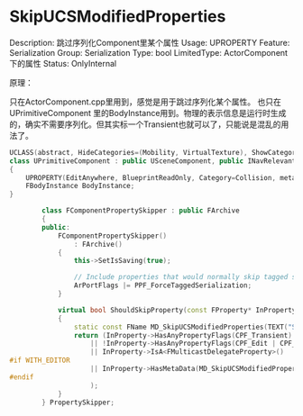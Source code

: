 # SkipUCSModifiedProperties

Description: 跳过序列化Component里某个属性
Usage: UPROPERTY
Feature: Serialization
Group: Serialization
Type: bool
LimitedType: ActorComponent下的属性
Status: OnlyInternal

原理：

只在ActorComponent.cpp里用到，感觉是用于跳过序列化某个属性。
也只在UPrimitiveComponent 里的BodyInstance用到。物理的表示信息是运行时生成的，确实不需要序列化。但其实标一个Transient也就可以了，只能说是混乱的用法了。

```cpp
UCLASS(abstract, HideCategories=(Mobility, VirtualTexture), ShowCategories=(PhysicsVolume), MinimalAPI)
class UPrimitiveComponent : public USceneComponent, public INavRelevantInterface, public IInterface_AsyncCompilation, public IPhysicsComponent
{
	UPROPERTY(EditAnywhere, BlueprintReadOnly, Category=Collision, meta=(ShowOnlyInnerProperties, SkipUCSModifiedProperties))
	FBodyInstance BodyInstance;
}

		class FComponentPropertySkipper : public FArchive
		{
		public:
			FComponentPropertySkipper()
				: FArchive()
			{
				this->SetIsSaving(true);

				// Include properties that would normally skip tagged serialization (e.g. bulk serialization of array properties).
				ArPortFlags |= PPF_ForceTaggedSerialization;
			}

			virtual bool ShouldSkipProperty(const FProperty* InProperty) const override
			{
				static const FName MD_SkipUCSModifiedProperties(TEXT("SkipUCSModifiedProperties"));
				return (InProperty->HasAnyPropertyFlags(CPF_Transient)
					|| !InProperty->HasAnyPropertyFlags(CPF_Edit | CPF_Interp)
					|| InProperty->IsA<FMulticastDelegateProperty>()
#if WITH_EDITOR
					|| InProperty->HasMetaData(MD_SkipUCSModifiedProperties)
#endif
					);
			}
		} PropertySkipper;
```